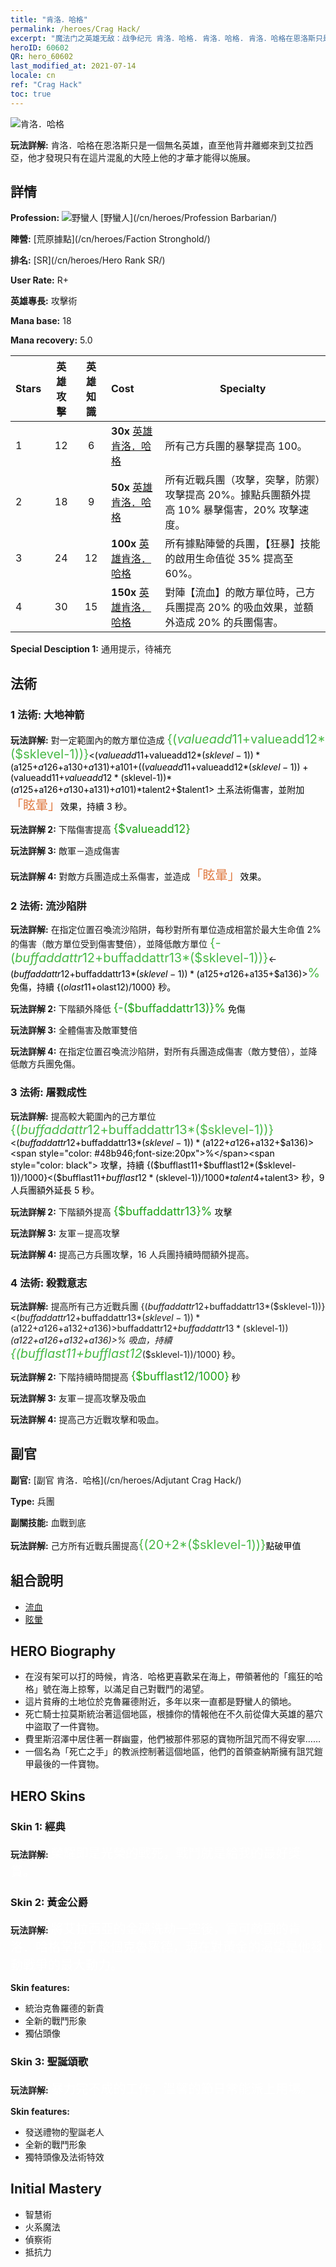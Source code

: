```yaml
---
title: "肯洛．哈格"
permalink: /heroes/Crag Hack/
excerpt: "魔法门之英雄无敌：战争纪元 肯洛．哈格. 肯洛．哈格. 肯洛．哈格在恩洛斯只是一個無名英雄，直至他背井離鄉來到艾拉西亞，他才發現只有在這片混亂的大陸上他的才華才能得以施展。"
heroID: 60602
QR: hero_60602
last_modified_at: 2021-07-14
locale: cn
ref: "Crag Hack"
toc: true
---
```

  ![肯洛．哈格](/images/h/h_CragHack.jpg)

 **玩法詳解:** 肯洛．哈格在恩洛斯只是一個無名英雄，直至他背井離鄉來到艾拉西亞，他才發現只有在這片混亂的大陸上他的才華才能得以施展。
## 詳情
 **Profession:** ![野蠻人](/images/h/h_prof_7.png)  [野蠻人](/cn/heroes/Profession Barbarian/)

 **陣營:** [荒原據點](/cn/heroes/Faction Stronghold/)

 **排名:** [SR](/cn/heroes/Hero Rank SR/)

 **User Rate:** R+

 **英雄專長:** 攻擊術

 **Mana base:** 18

 **Mana recovery:** 5.0


  | Stars | 英雄攻擊 | 英雄知識 | Cost |     Specialty     |
  |---------|:---------------:|:---------------:|:--|--------------------|
  |    1    | 12 | 6 | **30x** [英雄肯洛．哈格](/cn/Items/her_375/) | 所有己方兵團的暴擊提高 100。 |
  |    2    | 18 | 9 | **50x** [英雄肯洛．哈格](/cn/Items/her_375/) | 所有近戰兵團（攻擊，突擊，防禦）攻擊提高 20%。據點兵團額外提高 10% 暴擊傷害，20% 攻擊速度。 |
  |    3    | 24 | 12 | **100x** [英雄肯洛．哈格](/cn/Items/her_375/) | 所有據點陣營的兵團，【狂暴】技能的啟用生命值從 35% 提高至 60%。 |
  |    4    | 30 | 15 | **150x** [英雄肯洛．哈格](/cn/Items/her_375/) | 對陣【流血】的敵方單位時，己方兵團提高 20% 的吸血效果，並額外造成 20% 的兵團傷害。 |

 **Special Desciption 1:** 通用提示，待補充

## 法術
### 1 法術: 大地神箭
 **玩法詳解:** 對一定範圍內的敵方單位造成 <span style="color: #48b946;font-size:20px">{($valueadd11+$valueadd12*($sklevel-1))}</span><span style="color: black"><($valueadd11+$valueadd12*($sklevel-1))*($a125+$a126+$a130+$a131)+$a101+(($valueadd11+$valueadd12*($sklevel-1))+($valueadd11+$valueadd12*($sklevel-1))*($a125+$a126+$a130+$a131)+$a101)*$talent2+$talent1> 土系法術傷害，並附加<span style="color: #e07c44;font-size:20px">「眩暈」</span><span style="color: black">效果，持續 3 秒。

 **玩法詳解 2:** 下階傷害提高 <span style="color: #1ca216;font-size:18px">{$valueadd12}</span><span style="color: black">

 **玩法詳解 3:** 敵軍－造成傷害

 **玩法詳解 4:** 對敵方兵團造成土系傷害，並造成<span style="color: #e07c44;font-size:20px">「眩暈」</span><span style="color: black">效果。

### 2 法術: 流沙陷阱
 **玩法詳解:** 在指定位置召喚流沙陷阱，每秒對所有單位造成相當於最大生命值 2% 的傷害（敵方單位受到傷害雙倍），並降低敵方單位 <span style="color: #48b946;font-size:20px">{-($buffaddattr12+$buffaddattr13*($sklevel-1))}</span><span style="color: black"><-($buffaddattr12+$buffaddattr13*($sklevel-1))*($a125+$a126+$a135+$a136)><span style="color: #48b946;font-size:20px">%</span><span style="color: black"> 免傷，持續 {($olast11+$olast12)/1000} 秒。

 **玩法詳解 2:** 下階額外降低 <span style="color: #1ca216;font-size:18px">{-($buffaddattr13)}%</span><span style="color: black"> 免傷

 **玩法詳解 3:** 全體傷害及敵軍雙倍

 **玩法詳解 4:** 在指定位置召喚流沙陷阱，對所有兵團造成傷害（敵方雙倍），並降低敵方兵團免傷。

### 3 法術: 屠戮成性
 **玩法詳解:** 提高較大範圍內的己方單位 <span style="color: #48b946;font-size:20px">{($buffaddattr12+$buffaddattr13*($sklevel-1))}</span><span style="color: black"><($buffaddattr12+$buffaddattr13*($sklevel-1))*($a122+$a126+$a132+$a136)><span style="color: #48b946;font-size:20px">%</span><span style="color: black"> 攻擊，持續 {($bufflast11+$bufflast12*($sklevel-1))/1000}<($bufflast11+$bufflast12*($sklevel-1))/1000*$talent4+$talent3> 秒，9 人兵團額外延長 5 秒。

 **玩法詳解 2:** 下階額外提高 <span style="color: #1ca216;font-size:18px">{$buffaddattr13}%</span><span style="color: black"> 攻擊

 **玩法詳解 3:** 友軍－提高攻擊

 **玩法詳解 4:** 提高己方兵團攻擊，16 人兵團持續時間額外提高。

### 4 法術: 殺戮意志
 **玩法詳解:** 提高所有己方近戰兵團 {($buffaddattr12+$buffaddattr13*($sklevel-1))}<($buffaddattr12+$buffaddattr13*($sklevel-1))*($a122+$a126+$a132+$a136)>% 攻擊和 {($buffaddattr22+$buffaddattr23*($sklevel-1))}<($buffaddattr12+$buffaddattr13*($sklevel-1))*($a122+$a126+$a132+$a136)>% 吸血，持續 <span style="color: #48b946;font-size:20px">{($bufflast11+$bufflast12*($sklevel-1))/1000}</span><span style="color: black"> 秒。

 **玩法詳解 2:** 下階持續時間提高 <span style="color: #1ca216;font-size:18px">{$bufflast12/1000}</span><span style="color: black"> 秒

 **玩法詳解 3:** 友軍－提高攻擊及吸血

 **玩法詳解 4:** 提高己方近戰攻擊和吸血。


## 副官

 **副官:**  [副官 肯洛．哈格](/cn/heroes/Adjutant Crag Hack/) 

 **Type:**  兵團 

 **副關技能:**  血戰到底 

 **玩法詳解:** 己方所有近戰兵團提高<span style="color: #48b946;font-size:20px">{(20+2*($sklevel-1))}</span><span style="color: black">點破甲值

## 組合說明

* [流血](/cn/combination/流血/) 
* [眩暈](/cn/combination/眩暈/) 

## HERO Biography
   - 在沒有架可以打的時候，肯洛．哈格更喜歡呆在海上，帶領著他的「瘋狂的哈格」號在海上掠奪，以滿足自己對戰鬥的渴望。
   - 這片貧瘠的土地位於克魯羅德附近，多年以來一直都是野蠻人的領地。
   - 死亡騎士拉莫斯統治著這個地區，根據你的情報他在不久前從偉大英雄的墓穴中盜取了一件寶物。
   - 費里斯沼澤中居住著一群幽靈，他們被那件邪惡的寶物所詛咒而不得安寧……
   - 一個名為「死亡之手」的教派控制著這個地區，他們的首領查納斯擁有詛咒鎧甲最後的一件寶物。

## HERO Skins
### Skin 1: **經典**

 **玩法詳解:** <span style="color: #ffffff;font-size:20px">榮耀即是光榮的戰死，戰鬥就是給我的最好獎賞。</span>


### Skin 2: **黃金公爵**

 **玩法詳解:** <span style="color: #ffffff;font-size:20px">將艾拉西亞的金礦洗劫一空後，富可敵國的肯洛．哈格掌控了整個克魯羅德，現在對黃金的渴望是他發動戰爭的最大動力。</span>

 **Skin features:** 

   - 統治克魯羅德的新貴
   - 全新的戰鬥形象
   - 獨佔頭像

### Skin 3: **聖誕頌歌**

 **玩法詳解:** <span style="color: #ffffff;font-size:20px">暴力完不成的工作，溫馨的節日常能派上用場。</span>

 **Skin features:** 

   - 發送禮物的聖誕老人
   - 全新的戰鬥形象
   - 獨特頭像及法術特效


## Initial Mastery
   - 智慧術
   - 火系魔法
   - 偵察術
   - 抵抗力

